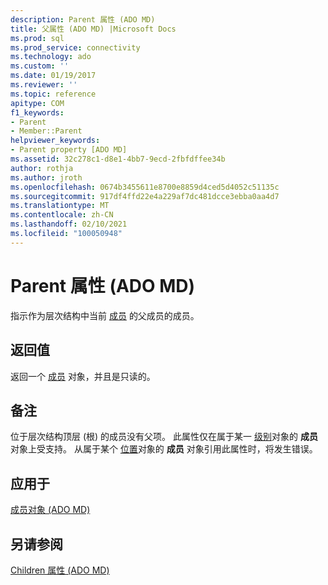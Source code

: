 ```yaml
---
description: Parent 属性 (ADO MD)
title: 父属性 (ADO MD) |Microsoft Docs
ms.prod: sql
ms.prod_service: connectivity
ms.technology: ado
ms.custom: ''
ms.date: 01/19/2017
ms.reviewer: ''
ms.topic: reference
apitype: COM
f1_keywords:
- Parent
- Member::Parent
helpviewer_keywords:
- Parent property [ADO MD]
ms.assetid: 32c278c1-d8e1-4bb7-9ecd-2fbfdffee34b
author: rothja
ms.author: jroth
ms.openlocfilehash: 0674b3455611e8700e8859d4ced5d4052c51135c
ms.sourcegitcommit: 917df4ffd22e4a229af7dc481dcce3ebba0aa4d7
ms.translationtype: MT
ms.contentlocale: zh-CN
ms.lasthandoff: 02/10/2021
ms.locfileid: "100050948"
---
```

# <a name="parent-property-ado-md"></a>Parent 属性 (ADO MD)
指示作为层次结构中当前 [成员](./member-object-ado-md.md) 的父成员的成员。  
  
## <a name="return-values"></a>返回值  
 返回一个 [成员](./member-object-ado-md.md) 对象，并且是只读的。  
  
## <a name="remarks"></a>备注  
 位于层次结构顶层 (根) 的成员没有父项。 此属性仅在属于某一 [级别](./level-object-ado-md.md)对象的 **成员** 对象上受支持。 从属于某个 [位置](./position-object-ado-md.md)对象的 **成员** 对象引用此属性时，将发生错误。  
  
## <a name="applies-to"></a>应用于  
 [成员对象 (ADO MD)](./member-object-ado-md.md)  
  
## <a name="see-also"></a>另请参阅  
 [Children 属性 (ADO MD)](./children-property-ado-md.md)